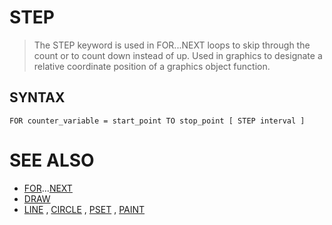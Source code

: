 # STEP
> The STEP keyword is used in FOR...NEXT loops to skip through the count or to count down instead of up. Used in graphics to designate a relative coordinate position of a graphics object function.

## SYNTAX
`FOR counter_variable = start_point TO stop_point [ STEP interval ]`

# SEE ALSO
* [FOR](FOR.md)...[NEXT](NEXT.md)
* [DRAW](DRAW.md)
* [LINE](LINE.md) , [CIRCLE](CIRCLE.md) , [PSET](PSET.md) , [PAINT](PAINT.md)

